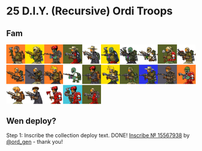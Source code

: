 # 25 D.I.Y. (Recursive) Ordi Troops


## Fam

<a href="https://ordinals.com/inscription/2ba7cf45b33e05c34454125e2e9cf8ecacf792d8fa6c3c5eff90c3195f59f7f2i0" title="Trooper #0 - Inscribe № 15585390"><img src="../num/15585390.png" width="10%"></a><a href="https://ordinals.com/inscription/f34c158aa044088b9bb5d35f3d8bf9adfa5032c2effc6579658b363c6fb686e3i0" title="Trooper #1 - Inscribe № 15585391"><img src="../num/15585391.png" width="10%"></a><a href="https://ordinals.com/inscription/0f5a8e87d2afa95880aaa6614e00557997e48e0924b735056ce8d679e24a8727i0" title="Trooper #2 - Inscribe № 15633998"><img src="../num/15633998.png" width="10%"></a><a href="https://ordinals.com/inscription/f384bb141bc0cef77eceda06a99d9860115ca45fd687c729dcea246612d46b1fi0" title="Trooper #3 - Inscribe № 15633999"><img src="../num/15633999.png" width="10%"></a><a href="https://ordinals.com/inscription/633a987dcf133364f7500af1546d8d9f42de93cb4238dac85f3d6e658b5d6d02i0" title="Trooper #4 - Inscribe № 15682740"><img src="../num/15682740.png" width="10%"></a><a href="https://ordinals.com/inscription/70b3b944b37bc9f40d5c32c57ffe986668b6ef7b7ae61a0cc99930f26945d105i0" title="Trooper #5 - Inscribe № 15682742"><img src="../num/15682742.png" width="10%"></a><a href="https://ordinals.com/inscription/14e7b79d983f22e9de29c69c266af9639e55ee5516d44a49dc7912eed0589017i0" title="Trooper #6 - Inscribe № 15682743"><img src="../num/15682743.png" width="10%"></a><a href="https://ordinals.com/inscription/2b54cc199948d9b20bdddc274938ccc13b8b647d2db5b9a933b1a20d2aadb512i0" title="Trooper #7 - Inscribe № 15682746"><img src="../num/15682746.png" width="10%"></a><a href="https://ordinals.com/inscription/ac9dc6a9a21a5a69464ac247e1616cb5c3a31c1a8fa89dd5b62e7bf7b35d4d33i0" title="Trooper #8 - Inscribe № 15682748"><img src="../num/15682748.png" width="10%"></a><a href="https://ordinals.com/inscription/06664ae5ee1999e9f6377fdafc9bfde03dbce7a3ad2c63981cd87749bdda0335i0" title="Trooper #9 - Inscribe № 15682749"><img src="../num/15682749.png" width="10%"></a><a href="https://ordinals.com/inscription/3dde942a51c959587629d36f1cf7ef78c693555548cc1a3fec5f33a38f6959a2i0" title="Trooper #10 - Inscribe № 15682751"><img src="../num/15682751.png" width="10%"></a><a href="https://ordinals.com/inscription/afe098d91c2515531782cb560e5d947384292d7ab800dba337914844c31b04aai0" title="Trooper #11 - Inscribe № 15682752"><img src="../num/15682752.png" width="10%"></a><a href="https://ordinals.com/inscription/95d1fef71bdf81c8bf6f60c373110bf7aeb8a01a49ca347f72b77272101b51e2i0" title="Trooper #12 - Inscribe № 15682756"><img src="../num/15682756.png" width="10%"></a><a href="https://ordinals.com/inscription/67922f369b4f2ea447e30ca749950875e7cfda723645b1058079d3e2f990e78ei0" title="Trooper #13 - Inscribe № 15682864"><img src="../num/15682864.png" width="10%"></a><a href="https://ordinals.com/inscription/c61a22c4895cb80e279493c33b1db223ad4634e96e9ea38356d1d8913d23a4abi0" title="Trooper #14 - Inscribe № 15683551"><img src="../num/15683551.png" width="10%"></a><a href="https://ordinals.com/inscription/c80bd0837bf077704a6f033c4d3255149648870ed6d6e42b3f83dfa6702ee20ei0" title="Trooper #15 - Inscribe № 15683556"><img src="../num/15683556.png" width="10%"></a><a href="https://ordinals.com/inscription/94c26ab610bc6aedd46176862db2e41b7a729719bc07cb18dedff23555e5b814i0" title="Trooper #16 - Inscribe № 15683557"><img src="../num/15683557.png" width="10%"></a><a href="https://ordinals.com/inscription/50c90345a4f11861e689836b6abbcfcffa7bb0ea49e5aae520ea68ec48ab0886i0" title="Trooper #17 - Inscribe № 15683558"><img src="../num/15683558.png" width="10%"></a><a href="https://ordinals.com/inscription/95f15b537eb7c385d6625373f35263501da64a6a759aca9faf6f09a54c304989i0" title="Trooper #18 - Inscribe № 15683559"><img src="../num/15683559.png" width="10%"></a><a href="https://ordinals.com/inscription/4e6d1e98e69a33c616b76bef9e43c6aba449af895d93826372f9b7e7119014dci0" title="Trooper #19 - Inscribe № 15683560"><img src="../num/15683560.png" width="10%"></a><a href="https://ordinals.com/inscription/f240d4af32cb29436b7155e847d4059a96fe9ffd6dbf7b35648f1118282130fci0" title="Trooper #20 - Inscribe № 15683561"><img src="../num/15683561.png" width="10%"></a><a href="https://ordinals.com/inscription/5cdcd5dc5b4a9d2f9e9db35e5a80da2bfe2fc8b195fcb8bc27a20f7e5e7a6333i0" title="Trooper #21 - Inscribe № 15683562"><img src="../num/15683562.png" width="10%"></a><a href="https://ordinals.com/inscription/d48dc7dff426e1c107816e2c990b87f7da49fa2f3af3e69c12293396f0edd5c8i0" title="Trooper #22 - Inscribe № 15683566"><img src="../num/15683566.png" width="10%"></a><a href="https://ordinals.com/inscription/1f424051af08719e91e09f9e4403c5eb52644065406d64ebd1c194bfafc6aebdi0" title="Trooper #23 - Inscribe № 15683612"><img src="../num/15683612.png" width="10%"></a><a href="https://ordinals.com/inscription/3782b6e2de3b903d950074f32380dca9459026d7f5b38fe9b0c926be9904e408i0" title="Trooper #24 - Inscribe № 15683651"><img src="../num/15683651.png" width="10%"></a>




## Wen deploy? 


Step 1:  Inscribe the collection deploy text.
DONE!
[Inscribe № 15567938](https://ordinals.com/inscription/24ab235103da2f2f4c6ba186e2bc56534a100395d218145af50e9b658e9d9a1fi0) 
by [@ord_gen](https://twitter.com/ord_gen) - thank you!



